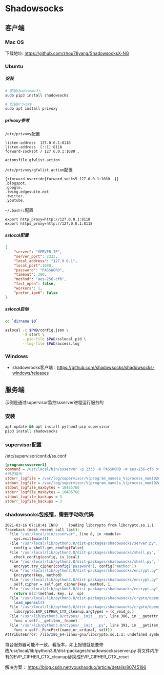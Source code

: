 # Shadowsocks

## 客户端

### Mac OS
下载地址: https://github.com/zhou78yang/ShadowsocksX-NG

### Ubuntu
##### 安装
```bash
# 安装shadowsocks
sudo pip3 install shadowsocks

# 安装privoxy
sudo apt install privoxy

```

##### privoxy参考
`/etc/privoxy`配置
```
listen-address  127.0.0.1:8118
listen-address  [::1]:8118
forward-socks5t / 127.0.0.1:1080 .

actonsfile gfwlist.action
```

`/etc/privoxy/gfwlist.action`配置
```
{+forward-override{forward-socks5 127.0.0.1:1080 .}}
.blogspot.
.google.
.twimg.edgesuite.net
.twitter.
.youtube.
```

`~/.bashrc`配置
```
export http_proxy=http://127.0.0.1:8118
export https_proxy=http://127.0.0.1:8118
```

##### sslocal配置
```json
{
    "server": "SERVER IP",
    "server_port": 2333,
    "local_address": "127.0.0.1",
    "local_port":1080,
    "password": "PASSWORD",
    "timeout": 300,
    "method": "aes-256-cfb",
    "fast_open": false,
    "workers": 1,
    "prefer_ipv6": false
}
```

##### sslocal启动
```bash
cd `dirname $0`

sslocal -c $PWD/config.json \
        -d start \
        --pid-file $PWD/sslocal.pid \
        --log-file $PWD/access.log

```

### Windows

* shadowsocks客户端：https://github.com/shadowsocks/shadowsocks-windows/releases


## 服务端
示例是通过supervisor监控ssserver进程运行服务的

### 安装
```bash
apt update && apt install python3-pip supervisor
pip3 install shadowsocks
```

### supervisor配置
/etc/supervisor/conf.d/ss.conf
```ini
[program:ssserver1]
command = /usr/local/bin/ssserver -p 2333 -k PASSWORD -m aes-256-cfb start
#日志输出
stderr_logfile = /var/log/supervisor/%(program_name)s_%(process_num)02d_stderr.log
stdout_logfile = /var/log/supervisor/%(program_name)s_%(process_num)02d_stdout.log
stdout_logfile_maxbytes = 10485760
stderr_logfile_maxbytes = 10485760
stdout_logfile_backups = 3
stderr_logfile_backups = 3

```

### shadowsocks包报错，需要手动改代码
```bash
2021-03-16 07:18:41 INFO     loading libcrypto from libcrypto.so.1.1
Traceback (most recent call last):
  File "/usr/local/bin/ssserver", line 8, in <module>
    sys.exit(main())
  File "/usr/local/lib/python3.8/dist-packages/shadowsocks/server.py", line 34, in main
    config = shell.get_config(False)
  File "/usr/local/lib/python3.8/dist-packages/shadowsocks/shell.py", line 262, in get_config
    check_config(config, is_local)
  File "/usr/local/lib/python3.8/dist-packages/shadowsocks/shell.py", line 124, in check_config
    encrypt.try_cipher(config['password'], config['method'])
  File "/usr/local/lib/python3.8/dist-packages/shadowsocks/encrypt.py", line 44, in try_cipher
    Encryptor(key, method)
  File "/usr/local/lib/python3.8/dist-packages/shadowsocks/encrypt.py", line 82, in __init__
    self.cipher = self.get_cipher(key, method, 1,
  File "/usr/local/lib/python3.8/dist-packages/shadowsocks/encrypt.py", line 109, in get_cipher
    return m[2](method, key, iv, op)
  File "/usr/local/lib/python3.8/dist-packages/shadowsocks/crypto/openssl.py", line 76, in __init__
    load_openssl()
  File "/usr/local/lib/python3.8/dist-packages/shadowsocks/crypto/openssl.py", line 52, in load_openssl
    libcrypto.EVP_CIPHER_CTX_cleanup.argtypes = (c_void_p,)
  File "/usr/lib/python3.8/ctypes/__init__.py", line 386, in __getattr__
    func = self.__getitem__(name)
  File "/usr/lib/python3.8/ctypes/__init__.py", line 391, in __getitem__
    func = self._FuncPtr((name_or_ordinal, self))
AttributeError: /lib/x86_64-linux-gnu/libcrypto.so.1.1: undefined symbol: EVP_CIPHER_CTX_cleanup
```
每台服务器可能不一致，看版本，如上报错就是要修改/usr/local/lib/python3.8/dist-packages/shadowsocks/server.py
将文件内所有的EVP_CIPHER_CTX_cleanup替换成EVP_CIPHER_CTX_reset

解决方案：
https://blog.csdn.net/youshaoduo/article/details/80745196

